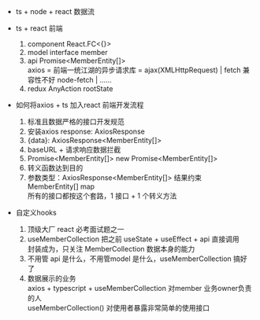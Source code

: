 - ts + node + react 数据流          
- ts + react 前端          
    1. component React.FC<{}>         
    2. model  interface  member        
    3. api  Promise<MemberEntity[]>           
        axios = 前端一统江湖的异步请求库 = ajax(XMLHttpRequest) | fetch 兼容性不好 node-fetch | ......           
    4. redux AnyAction rootState           

- 如何将axios + ts 加入react 前端开发流程           
    1. 标准且数据严格的接口开发规范              
    2. 安装axios response: AxiosResponse        
    3. {data}: AxiosResponse<MemberEntity[]>          
    4. baseURL + 请求响应数据拦截           
    5. Promise<MemberEntity[]> new Promise<MemberEntity[]>           
    6. 转义函数达到目的           
    7. 参数类型：AxiosResponse<MemberEntity[]> 结果约束          
        MemberEntity[] map             
    所有的接口都按这个套路，1 接口 + 1 个转义方法          

- 自定义hooks           
    1. 顶级大厂 react 必考面试题之一       
    2. useMemberCollection 把之前 useState + useEffect + api 直接调用              
        封装成为，只关注 MemberCollection 数据本身的能力             
    3. 不用管 api 是什么，不用管model 是什么，useMemberCollection 搞好了             
    4. 数据展示的业务              
        axios + typescript + useMemberCollection  对member 业务owner负责的人             
        useMemberCollection() 对使用者暴露非常简单的使用接口              
